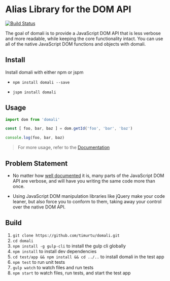 # Alias Library for the DOM API

[![Build Status](https://travis-ci.org/timurtu/domali.svg?branch=master)](https://travis-ci.org/timurtu/domali?branch=master)

The goal of domali is to provide a JavaScript DOM API that is less verbose and more readable, while keeping the core functionality intact. You can use all of the native JavaScript DOM functions and objects with domali.

## Install
Install domali with either npm or jspm
- `npm install domali --save`

- `jspm install domali`

## Usage
```javascript
import dom from 'domali'

const [ foo, bar, baz ] = dom.getId('foo', 'bar', 'baz')

console.log(foo, bar, baz)
```

> For more usage, refer to the [Documentation](https://github.com/timurtu/domali/wiki)

## Problem Statement
- No matter how [well documented](https://developer.mozilla.org/en-US/docs/Web/API/Document_Object_Model) it is, many parts of the JavaScript DOM API are verbose, and will have you writing the same code more than once.

- Using JavaScript DOM manipulation libraries like jQuery make your code leaner, but also force you to conform to them, taking away your control over the native DOM API.

## Build

1. `git clone https://github.com/timurtu/domali.git`
1. `cd domali`
1. `npm install -g gulp-cli` to install the gulp cli globally
1. `npm install` to install dev dependencies
1. `cd test/app && npm install && cd ../..` to install domali in the test app
1. `npm test` to run unit tests
1. `gulp watch` to watch files and run tests
1. `npm start` to watch files, run tests, and start the test app
